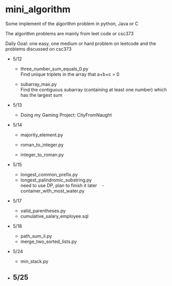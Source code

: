 # mini_algorithm
Some implement of the algorithm problem in python, Java or C 

The algorithm problems are mainly from leet code or csc373

Daily Goal: one easy, one medium or hard problem on leetcode and the problems discussed on csc373


* 5/12 

    - three_number_sum_equals_0.py    
    Find unique triplets in the array that a+b+c = 0
    
    - subarray_max.py  
    Find the contiguous subarray (containing at least one number) which has the largest sum
    
* 5/13
    - Doing my Gaming Project: CityFromNaught

* 5/14
    
    - majority_element.py 

    - roman_to_integer.py
    
    - integer_to_roman.py
    
 * 5/15
    - longest_common_prefix.py  
    - longest_palindromic_substring.py    
    need to use DP, plan to finish it later
    - container_with_most_water.py
    
 * 5/17
    - valid_parentheses.py      
    - cumulative_salary_employee.sql
 
 * 5/18
    - path_sum_ii.py    
    - merge_two_sorted_lists.py
    
 * 5/24
    - min_stack.py
    
 * 5/25
    - 
